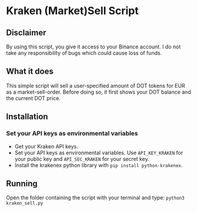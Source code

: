 # Kraken (Market)Sell Script

## Disclaimer
By using this script, you give it access to your Binance account. I do not take any responsibility of bugs which could cause loss of funds.

## What it does

This simple script will sell a user-specified amount of DOT tokens for EUR as a market-sell-order. Before doing so, it first shows your DOT balance and the current DOT price.

## Installation

### Set your API keys as environmental variables
* Get your Kraken API keys.
* Set your API keys as environmental variables. Use `API_KEY_KRAKEN` for your public key and `API_SEC_KRAKEN` for your secret key.
* Install the krakenex python library with `pip install python-krakenex`.

## Running
Open the folder containing the script with your terminal and type:
`python3 kraken_sell.py`
